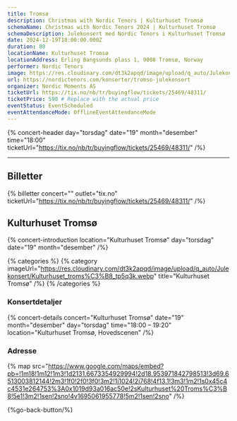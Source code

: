 ```yaml
---
title: Tromsø
description: Christmas with Nordic Tenors | Kulturhuset Tromsø
schemaName: Christmas with Nordic Tenors 2024 | Kulturhuset Tromsø
schemaDescription: Julekonsert med Nordic Tenors i Kulturhuset Tromsø
date: 2024-12-19T18:00:00.000Z
duration: 80
locationName: Kulturhuset Tromsø
locationAddress: Erling Bangsunds plass 1, 9008 Tromsø, Norway
performer: Nordic Tenors
image: https://res.cloudinary.com/dt3k2apqd/image/upload/q_auto/Julekonsert/schema_-_Kulturhuset_Troms%C3%B8_wxeeve.webp
url: https://nordictenors.com/konserter/tromso-julekonsert
organizer: Nordic Moments AS
ticketUrl: https://tix.no/nb/tr/buyingflow/tickets/25469/48311/
ticketPrice: 590 # Replace with the actual price
eventStatus: EventScheduled
eventAttendanceMode: OfflineEventAttendanceMode
---
```


{% concert-header day="torsdag" date="19" month="desember" time="18:00" ticketUrl="https://tix.no/nb/tr/buyingflow/tickets/25469/48311/" /%}

---

## Billetter

{% billetter concert="" outlet="tix.no" ticketUrl="https://tix.no/nb/tr/buyingflow/tickets/25469/48311/" /%}

## Kulturhuset Tromsø

{% concert-introduction location="Kulturhuset Tromsø" day="torsdag" date="19" month="desember" /%}

{% categories %}
{% category imageUrl="https://res.cloudinary.com/dt3k2apqd/image/upload/q_auto/Julekonsert/Kulturhuset_troms%C3%B8_tp5q3k.webp" title="Kulturhuset Tromsø" /%}
{% /categories %}

### Konsertdetaljer

{% concert-details concert="Kulturhuset Tromsø" date="19" month="desember" day="torsdag" time="18:00 – 19:20" location="Kulturhuset Tromsø, Hovedscenen" /%}

### Adresse

{% map src="https://www.google.com/maps/embed?pb=!1m18!1m12!1m3!1d2131.6673354929994!2d18.953971842798513!3d69.6513003812144!2m3!1f0!2f0!3f0!3m2!1i1024!2i768!4f13.1!3m3!1m2!1s0x45c4c4531e264753%3A0x1019d93a016ac50e!2sKulturhuset%20Troms%C3%B8!5e1!3m2!1sen!2sno!4v1695061955778!5m2!1sen!2sno" /%}

{%go-back-button/%}
